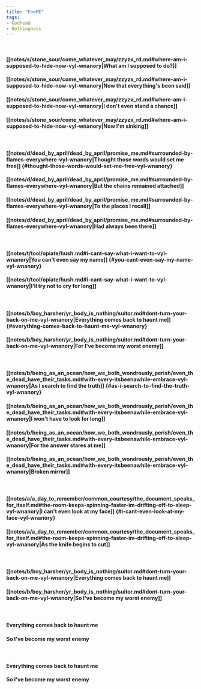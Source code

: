 ```yaml
---
title: "EneME"
tags:
- Godhead
- Nothingness
---
```

&nbsp;
#### [[notes/s/stone_sour/come_whatever_may/zzyzx_rd.md#where-am-i-supposed-to-hide-now-vyl-wnanory|What am I supposed to do?]]
#### [[notes/s/stone_sour/come_whatever_may/zzyzx_rd.md#where-am-i-supposed-to-hide-now-vyl-wnanory|Now that everything's been said]]
#### [[notes/s/stone_sour/come_whatever_may/zzyzx_rd.md#where-am-i-supposed-to-hide-now-vyl-wnanory|I don't even stand a chance]]
#### [[notes/s/stone_sour/come_whatever_may/zzyzx_rd.md#where-am-i-supposed-to-hide-now-vyl-wnanory|Now I'm sinking]]
&nbsp;
#### [[notes/d/dead_by_april/dead_by_april/promise_me.md#surrounded-by-flames-everywhere-vyl-wnanory|Thought those words would set me free]] {#thought-those-words-would-set-me-free-vyl-wnanory}
#### [[notes/d/dead_by_april/dead_by_april/promise_me.md#surrounded-by-flames-everywhere-vyl-wnanory|But the chains remained attached]]
#### [[notes/d/dead_by_april/dead_by_april/promise_me.md#surrounded-by-flames-everywhere-vyl-wnanory|To the places I recall]]
#### [[notes/d/dead_by_april/dead_by_april/promise_me.md#surrounded-by-flames-everywhere-vyl-wnanory|Had always been there]]
&nbsp;
#### [[notes/t/tool/opiate/hush.md#i-cant-say-what-i-want-to-vyl-wnanory|You can't even say my name]] {#you-cant-even-say-my-name-vyl-wnanory}
#### [[notes/t/tool/opiate/hush.md#i-cant-say-what-i-want-to-vyl-wnanory|I'll try not to cry for long]]
&nbsp;
#### [[notes/b/boy_harsher/yr_body_is_nothing/suitor.md#dont-turn-your-back-on-me-vyl-wnanory|Everything comes back to haunt me]] {#everything-comes-back-to-haunt-me-vyl-wnanory}
#### [[notes/b/boy_harsher/yr_body_is_nothing/suitor.md#dont-turn-your-back-on-me-vyl-wnanory|For I've become my worst enemy]]
&nbsp;
#### [[notes/b/being_as_an_ocean/how_we_both_wondrously_perish/even_the_dead_have_their_tasks.md#with-every-itsbeenawhile-embrace-vyl-wnanory|As I search to find the truth]] {#as-i-search-to-find-the-truth-vyl-wnanory}
#### [[notes/b/being_as_an_ocean/how_we_both_wondrously_perish/even_the_dead_have_their_tasks.md#with-every-itsbeenawhile-embrace-vyl-wnanory|I won't have to look for long]]
#### [[notes/b/being_as_an_ocean/how_we_both_wondrously_perish/even_the_dead_have_their_tasks.md#with-every-itsbeenawhile-embrace-vyl-wnanory|For the answer stares at me]]
#### [[notes/b/being_as_an_ocean/how_we_both_wondrously_perish/even_the_dead_have_their_tasks.md#with-every-itsbeenawhile-embrace-vyl-wnanory|Broken mirror]]
&nbsp;
#### [[notes/a/a_day_to_remember/common_courtesy/the_document_speaks_for_itself.md#the-room-keeps-spinning-faster-im-drifting-off-to-sleep-vyl-wnanory|I can't even look at my face]] {#i-cant-even-look-at-my-face-vyl-wnanory}
#### [[notes/a/a_day_to_remember/common_courtesy/the_document_speaks_for_itself.md#the-room-keeps-spinning-faster-im-drifting-off-to-sleep-vyl-wnanory|As the knife begins to cut]]
&nbsp;
#### [[notes/b/boy_harsher/yr_body_is_nothing/suitor.md#dont-turn-your-back-on-me-vyl-wnanory|Everything comes back to haunt me]]
#### [[notes/b/boy_harsher/yr_body_is_nothing/suitor.md#dont-turn-your-back-on-me-vyl-wnanory|So I've become my worst enemy]]
&nbsp;
#### Everything comes back to haunt me
#### So I've become my worst enemy
&nbsp;
#### Everything comes back to haunt me
#### So I've become my worst enemy
